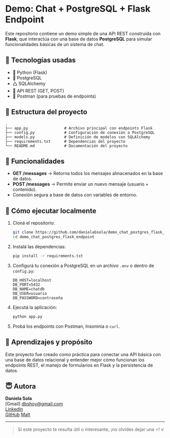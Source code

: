 # Demo: Chat + PostgreSQL + Flask Endpoint

Este repositorio contiene un demo simple de una API REST construida con **Flask**, que interactúa con una base de datos **PostgreSQL** para simular funcionalidades básicas de un sistema de chat.

## 🚀 Tecnologías usadas

- 🐍 Python (Flask)
- 🐘 PostgreSQL
- 🛆 SQLAlchemy
- 📡 API REST (GET, POST)
- 🧪 Postman (para pruebas de endpoints)

## 📁 Estructura del proyecto

```
.
├── app.py                # Archivo principal con endpoints Flask
├── config.py             # Configuración de conexión a PostgreSQL
├── models.py             # Definición de modelos con SQLAlchemy
├── requirements.txt      # Dependencias del proyecto
└── README.md             # Documentación del proyecto
```

## 📌 Funcionalidades

- **GET /messages** → Retorna todos los mensajes almacenados en la base de datos.
- **POST /messages** → Permite enviar un nuevo mensaje (usuario + contenido).
- Conexión segura a base de datos con variables de entorno.

## 🔧 Cómo ejecutar localmente

1. Cloná el repositorio:
   ```bash
   git clone https://github.com/danielabsola/demo_chat_postgres_flask_endpoint.git
   cd demo_chat_postgres_flask_endpoint
   ```

2. Instalá las dependencias:
   ```bash
   pip install -r requirements.txt
   ```

3. Configurá tu conexión a PostgreSQL en un archivo `.env` o dentro de `config.py`:
   ```
   DB_HOST=localhost
   DB_PORT=5432
   DB_NAME=chatdb
   DB_USER=usuario
   DB_PASSWORD=contraseña
   ```

4. Ejecutá la aplicación:
   ```bash
   python app.py
   ```

5. Probá los endpoints con Postman, Insomnia o `curl`.

## 🧠 Aprendizajes y propósito

Este proyecto fue creado como práctica para conectar una API básica con una base de datos relacional y entender mejor cómo funcionan los endpoints REST, el manejo de formularios en Flask y la persistencia de datos.

## 😇 Autora

**Daniela Sola**  
[Gmail] dbshoy@gmail.com  
[LinkedIn](https://www.linkedin.com/in/daniela-beatriz-sola-587b902b)  
[GitHub](https://github.com/danielabsola)
[Malt](https://www.malt.es/profile/danielabeatrizsola)

---

> Si este proyecto te resulta útil o interesante, ¡no olvides dejar una ⭐️!
v
